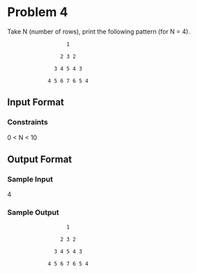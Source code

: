 # Problem 4

Take N (number of rows), print the following pattern (for N = 4).


                       1
                       
                     2 3 2
                     
                   3 4 5 4 3
                   
                 4 5 6 7 6 5 4

## Input Format

### Constraints

0 < N < 10

## Output Format

### Sample Input

4

### Sample Output

                       1
                       
                     2 3 2
                     
                   3 4 5 4 3
                   
                 4 5 6 7 6 5 4
